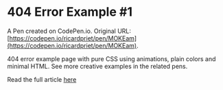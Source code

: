 # 404 Error Example #1

A Pen created on CodePen.io. Original URL: [https://codepen.io/ricardpriet/pen/MOKEam](https://codepen.io/ricardpriet/pen/MOKEam).

404 error example page with pure CSS using animations, plain colors and minimal HTML. See more creative examples in the related pens.

Read the full article <a href="https://www.silocreativo.com/en/creative-examples-404-error-css/">here</a>